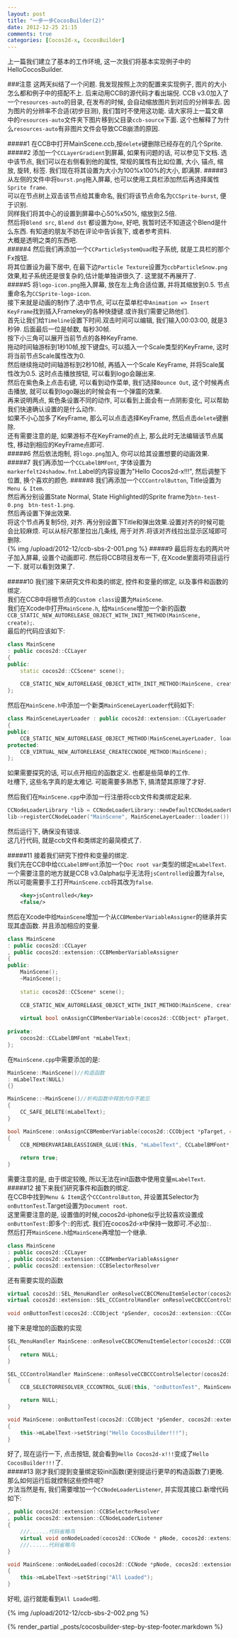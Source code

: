 ```yaml
---
layout: post
title: "一步一步CocosBuilder(2)"
date: 2012-12-25 21:15
comments: true
categories: [Cocos2d-x, CocosBuilder] 
---
```


上一篇我们建立了基本的工作环境, 这一次我们将基本实现例子中的HelloCocosBuilder.


###注意
这两天纠结了一个问题. 我发现按照上次的配置来实现例子, 图片的大小怎么都和例子中的搭配不上. 后来动用CCB的源代码才看出端倪.
CCB v3.0加入了一个`resources-auto`的目录, 在发布的时候, 会自动缩放图片到对应的分辨率去. 因为图片的分辨率不合适(初步目测), 我们暂时不使用这功能. 请大家将上一篇文章
中的`resources-auto`文件夹下图片移到父目录`ccb-source`下面. 这个也解释了为什么`resources-auto`有非图片文件会导致CCB崩溃的原因.

<!--more-->

#####1
在CCB中打开MainScene.ccb,按`delete`键删除已经存在的几个Sprite.
#####2
添加一个`CCLayerGradient`到屏幕, 如果有问题的话, 可以参见下文档. 选中该节点, 我们可以在右侧看到他的属性, 常规的属性有比如位置, 大小, 锚点, 缩放, 旋转, 标签.
我们现在将其设置为大小为100%x100%的大小, 即满屏.
#####3
从左侧的文件中将`burst.png`拖入屏幕, 也可以使用工具栏添加然后再选择属性`Sprite frame`.   
可以在节点树上双击该节点给其重命名, 我们将该节点命名为`CCSprite-burst`, 便于识别.  
同样我们将其中心的设置到屏幕中心50%x50%, 缩放到2.5倍.   
然后将`Blend src`, `Blend dst` 都设置为`One`, 好吧, 我暂时还不知道这个Blend是什么东西. 有知道的朋友不妨在评论中告诉我下, 或者参考资料.   
大概是透明之类的东西吧.   
#####4
然后我们再添加一个`CCParticleSystemQuad`粒子系统, 就是工具栏的那个Fx按钮.   
将其位置设为最下居中, 在最下边`Particle Texture`设置为`ccbParticleSnow.png`效果,粒子系统还是很复杂的,估计能单独讲很久了. 这里就不再展开了.   
#####5
将`logo-icon.png`拖入屏幕, 放在左上角合适位置, 并将其缩放到0.5. 节点重命名为`CCSprite-logo-icon`.   
接下来就是动画的制作了.选中节点, 可以在菜单栏中`Animation => Insert KeyFrame`找到插入Framekey的各种快捷键.或许我们需要记熟他们.   
首先让我们给`Timeline`设置下时间.双击时间可以编辑, 我们输入00:03:00, 就是3秒钟. 后面最后一位是帧数, 每秒30帧.   
按下小三角可以展开当前节点的各种KeyFrame.    
拖动时间轴游标到1秒10帧,按下键盘`S`, 可以插入一个Scale类型的KeyFrame, 这时将当前节点Scale属性改为0.   
然后继续拖动时间轴游标到2秒10帧, 再插入一个Scale KeyFrame, 并将Scale属性改为0.5. 这时点击播放按钮, 可以看到logo会蹦出来.   
然后在紫色条上点击右键, 可以看到动作菜单, 我们选择`Bounce Out`, 这个时候再点击播放, 就可以看到logo蹦出的时候会有一个弹震的效果.   
再来说明两点, 紫色条设置不同的动作, 可以看到上面会有一点阴影变化, 可以帮助我们快速确认设置的是什么动作.   
如果不小心加多了KeyFrame, 那么可以点击选择KeyFrame, 然后点击`delete`键删除.   
还有需要注意的是, 如果游标不在KeyFrame的点上, 那么此时无法编辑该节点属性, 移动到相应的KeyFrame点即可.   
#####6
然后依法炮制, 将`logo.png`加入, 你可以给其设置想要的动画效果.
#####7
我们再添加一个`CCLabelBMFont`, 字体设置为`markerfelt24shadow.fnt`.Label的内容设置为"Hello Cocos2d-x!!!", 然后调整下位置, 换个喜欢的颜色.
#####8
我们再添加一个`CCControlButton`, Title设置为`Menu & Item`.    
然后再分别设置State Normal, State Highlighted的Sprite frame为`btn-test-0.png` &nbsp; `btn-test-1.png`.   
然后再设置下弹出效果.   
将这个节点再复制5份, 对齐. 再分别设置下Title和弹出效果.设置对齐的时候可能会比较麻烦. 可以从标尺那里拉出几条线, 用于对齐.将该对齐线拉出显示区域即可删除.   
{% img /upload/2012-12/ccb-sbs-2-001.png %}
#####9
最后将左右的两片叶子加入屏幕, 设置个动画即可.
然后将CCB项目发布一下, 在Xcode里面将项目运行一下. 就可以看到效果了.

#####10
我们接下来研究文件和类的绑定, 控件和变量的绑定, 以及事件和函数的绑定.   
我们在CCB中将根节点的`Custom class`设置为`MainScene`.  
我们在Xcode中打开`MainScene.h`, 给`MainScene`增加一个新的函数`CCB_STATIC_NEW_AUTORELEASE_OBJECT_WITH_INIT_METHOD(MainScene, create);`.   
最后的代码应该如下:
``` cpp MainScene
class MainScene
: public cocos2d::CCLayer
{
public:
    static cocos2d::CCScene* scene();
    
    CCB_STATIC_NEW_AUTORELEASE_OBJECT_WITH_INIT_METHOD(MainScene, create);
};
```
然后在`MainScene.h`中添加一个新类`MainSceneLayerLoader`代码如下:
``` cpp MainSceneLayerLoader
class MainSceneLayerLoader : public cocos2d::extension::CCLayerLoader
{
public:
    CCB_STATIC_NEW_AUTORELEASE_OBJECT_METHOD(MainSceneLayerLoader, loader);
protected:
    CCB_VIRTUAL_NEW_AUTORELEASE_CREATECCNODE_METHOD(MainScene);
};
```
如果需要探究的话, 可以点开相应的函数定义. 也都是些简单的工作.   
吐槽下, 这些名字真的是太难记. 可能需要多熟悉下, 搞清楚其原理了才好.   

然后我们在`MainScene.cpp`中添加一行注册将ccb文件和类绑定起来.
``` cpp MainScene::scene()
CCNodeLoaderLibrary *lib = CCNodeLoaderLibrary::newDefaultCCNodeLoaderLibrary();
lib->registerCCNodeLoader("MainScene", MainSceneLayerLoader::loader());
```
然后运行下, 确保没有错误.   
这几行代码, 就是ccb文件和类绑定的最简模式了.   

#####11
接着我们研究下控件和变量的绑定.   
我们先在CCB中给`CCLabelBMFont`添加一个`Doc root var`类型的绑定`mLabelText`.   
一个需要注意的地方就是CCB v3.0alpha似乎无法将`jsControlled`设置为`false`, 所以可能需要手工打开`MainScene.ccb`将其改为`false`.   
``` xml MainScene.ccb
	<key>jsControlled</key>
	<false/>
```
然后在Xcode中给`MainScene`增加一个从`CCBMemberVariableAssigner`的继承并实现其虚函数. 并且添加相应的变量.     
``` cpp MainScene
class MainScene
: public cocos2d::CCLayer
, public cocos2d::extension::CCBMemberVariableAssigner
{
public:
    MainScene();
    ~MainScene();
    
    static cocos2d::CCScene* scene();
        
    CCB_STATIC_NEW_AUTORELEASE_OBJECT_WITH_INIT_METHOD(MainScene, create);
    
    virtual bool onAssignCCBMemberVariable(cocos2d::CCObject* pTarget, const char* pMemberVariableName, cocos2d::CCNode* pNode);
    
private:
    cocos2d::CCLabelBMFont *mLabelText;
};
```
在`MainScene.cpp`中需要添加的是:
``` cpp MainScene.cpp
MainScene::MainScene()//构造函数
: mLabelText(NULL)
{}

MainScene::~MainScene()//析构函数中释放内存不能忘
{
    CC_SAFE_DELETE(mLabelText);
}

bool MainScene::onAssignCCBMemberVariable(cocos2d::CCObject *pTarget, const char *pMemberVariableName, cocos2d::CCNode *pNode)
{
    CCB_MEMBERVARIABLEASSIGNER_GLUE(this, "mLabelText", CCLabelBMFont*, this->mLabelText);
    
    return true;
}
```
需要注意的是, 由于绑定较晚, 所以无法在init函数中使用变量`mLabelText`.   
#####12
接下来我们研究事件和函数的绑定.   
在CCB中找到`Menu & Item`这个`CCControlButton`, 并设置其Selector为`onButtonTest`.Target设置为`Document root`.   
这里需要注意的是, 设置值的时候,cocos2d-iphone似乎比较喜欢设置成`onButtonTest:`即多个`:`的形式. 我们在cocos2d-x中保持一致即可.不必加`:`.    
然后打开`MainScene.h`给`MainScene`再增加一个继承.
``` cpp MainScene
class MainScene
: public cocos2d::CCLayer
, public cocos2d::extension::CCBMemberVariableAssigner
, public cocos2d::extension::CCBSelectorResolver
```
还有需要实现的函数
``` cpp MainScene
virtual cocos2d::SEL_MenuHandler onResolveCCBCCMenuItemSelector(cocos2d::CCObject * pTarget, const char* pSelectorName);
virtual cocos2d::extension::SEL_CCControlHandler onResolveCCBCCControlSelector(cocos2d::CCObject * pTarget, const char* pSelectorName);
    
void onButtonTest(cocos2d::CCObject *pSender, cocos2d::extension::CCControlEvent pCCControlEvent);
```
接下来是增加的函数的实现
``` cpp MainScene.cpp
SEL_MenuHandler MainScene::onResolveCCBCCMenuItemSelector(cocos2d::CCObject *pTarget, const char *pSelectorName)
{
    return NULL;
}

SEL_CCControlHandler MainScene::onResolveCCBCCControlSelector(cocos2d::CCObject *pTarget, const char *pSelectorName)
{
    CCB_SELECTORRESOLVER_CCCONTROL_GLUE(this, "onButtonTest", MainScene::onButtonTest);

    return NULL;
}

void MainScene::onButtonTest(cocos2d::CCObject *pSender, cocos2d::extension::CCControlEvent pCCControlEvent)
{
    this->mLabelText->setString("Hello CocosBuilder!!!");
}
```
好了, 现在运行一下, 点击按钮, 就会看到`Hello Cocos2d-x!!!`变成了`Hello CocosBuilder!!!`了.   
#####13
刚才我们提到变量绑定较init函数(更别提运行更早的构造函数了)更晚. 那么如何运行后就控制这些控件呢?    
方法当然是有, 我们需要增加一个`CCNodeLoaderListener`, 并实现其接口.新增代码如下:
``` cpp MainScene
, public cocos2d::extension::CCBSelectorResolver
, public cocos2d::extension::CCNodeLoaderListener
{
    ///......代码省略鸟
    virtual void onNodeLoaded(cocos2d::CCNode * pNode, cocos2d::extension::CCNodeLoader * pNodeLoader);
    ///......代码省略鸟
}
```
``` cpp MainScene.cpp
void MainScene::onNodeLoaded(cocos2d::CCNode *pNode, cocos2d::extension::CCNodeLoader *pNodeLoader)
{
    this->mLabelText->setString("All Loaded");
}
```
好啦, 运行就能看到`All Loaded`啦.   

{% img /upload/2012-12/ccb-sbs-2-002.png %}









{% render_partial _posts/cocosbuilder-step-by-step-footer.markdown %}








































